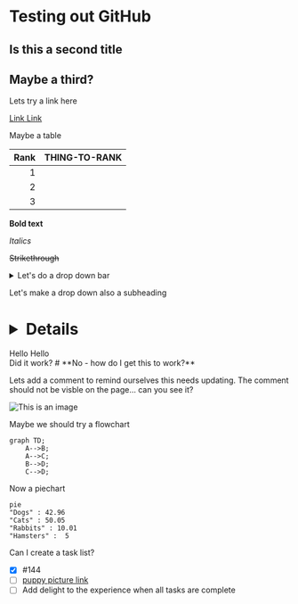 #  Testing out GitHub
## Is this a second title
## Maybe a third?

Lets try a link here

[Link Link](https://www.google.com/search?q=cufflinks&rlz=1C1GCEA_enGB932GB932&ei=HgbFY5n_HseagQarkZDwCw&ved=0ahUKEwiZhvzE0cv8AhVHTcAKHasIBL4Q4dUDCA8&uact=5&oq=cufflinks&gs_lcp=Cgxnd3Mtd2l6LXNlcnAQAzIHCAAQsQMQQzIECAAQQzIHCAAQsQMQQzIECAAQQzIHCAAQgAQQCjIHCAAQgAQQCjIECC4QQzIECAAQQzIHCAAQgAQQCjIHCAAQgAQQCjoICAAQBxAeEAo6BggAEAcQHkoECEEYAEoECEYYAFAAWNgCYIYFaABwAXgAgAF5iAHSApIBAzMuMZgBAKABAcABAQ&sclient=gws-wiz-serp)

Maybe a table


| Rank | THING-TO-RANK |
|-----:|---------------|
|     1|               |
|     2|               |
|     3|               |

**Bold text**

*Italics*

~~Strikethrough~~


<details>
<summary>Let's do a drop down bar</summary>
Hi!
</details>

Let's make a drop down also a subheading
# <details>
<summary>Hello Hello</summary>
Did it work?
# </details>
**No - how do I get this to work?**

Lets add a comment to remind ourselves this needs updating. The comment should not be visble on the page... can you see it?
<!--we need to update this asap-->

![This is an image](https://myoctocat.com/assets/images/base-octocat.svg)


Maybe we should try a flowchart
```mermaid
graph TD;
    A-->B;
    A-->C;
    B-->D;
    C-->D;
```

Now a piechart
```mermaid
pie 
"Dogs" : 42.96
"Cats" : 50.05
"Rabbits" : 10.01
"Hamsters" :  5
```

Can I create a task list?
- [x] #144
- [ ] [puppy picture link](https://www.google.com/search?q=picture+of+a+dog&rlz=1C1GCEA_enGB932GB932&oq=picture+of+a+dog&aqs=chrome..69i57.2112j0j7&sourceid=chrome&ie=UTF-8#imgrc=1te1HVeyj9G6qM)
- [ ] Add delight to the experience when all tasks are complete
